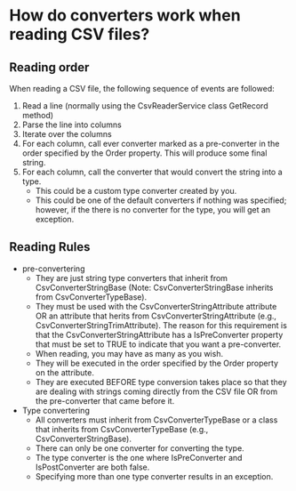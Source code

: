 # How do converters work when reading CSV files?

## Reading order
When reading a CSV file, the following sequence of events are followed:
1. Read a line (normally using the CsvReaderService class GetRecord method) 
1. Parse the line into columns
1. Iterate over the columns
1. For each column, call ever converter marked as a pre-converter in the order specified by the Order property.  This will produce some final string.
1. For each column, call the converter that would convert the string into a type.
    - This could be a custom type converter created by you.
    - This could be one of the default converters if nothing was specified; however, if the there is no converter for the type, you will get an exception.

## Reading Rules
- pre-convertering
    - They are just string type converters that inherit from CsvConverterStringBase (Note: CsvConverterStringBase inherits from CsvConverterTypeBase).
    - They must be used with the CsvConverterStringAttribute attribute OR an attribute that herits from CsvConverterStringAttribute (e.g., CsvConverterStringTrimAttribute).  The reason for this requirement is that the CsvConverterStringAttribute has a IsPreConverter property that must be set to TRUE to indicate that you want a pre-converter.
    - When reading, you may have as many as you wish.
    - They will be executed in the order specified by the Order property on the attribute.
    - They are executed BEFORE type conversion takes place so that they are dealing with strings coming directly from the CSV file OR from the pre-converter that came before it.
- Type convertering 
    - All converters must inherit from CsvConverterTypeBase or a class that inherits from CsvConverterTypeBase (e.g., CsvConverterStringBase).
    - There can only be one converter for converting the type.  
    - The type converter is the one where IsPreConverter and IsPostConverter are both false.
    - Specifying more than one type converter results in an exception.
